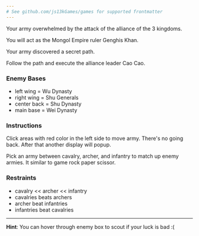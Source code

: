 ```yaml
---
# See github.com/js13kGames/games for supported frontmatter
---
```

Your army overwhelmed by the attack of the alliance of the 3 kingdoms.

You will act as the Mongol Empire ruler Genghis Khan.

Your army discovered a secret path.

Follow the path and execute the alliance leader Cao Cao.

### Enemy Bases
- left wing = Wu Dynasty
- right wing = Shu Generals
- center back = Shu Dynasty
- main base = Wei Dynasty

### Instructions
Click areas with red color in the left side to move army. There's no going back.
After that another display will popup.

Pick an army between cavalry, archer, and infantry to match up enemy armies.
It similar to game rock paper scissor.

### Restraints
- cavalry << archer << infantry
- cavalries beats archers
- archer beat infantries
- infantries beat cavalries

---

**Hint**: You can hover through enemy box to scout if your luck is bad :(

